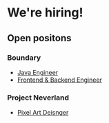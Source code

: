 # We're hiring!

## Open positons

### Boundary

* [Java Engineer](./java-apex-engineer.md)
* [Frontend & Backend Engineer](./fe-be-engineer.md)

### Project Neverland

* [Pixel Art Deisnger](http://www.gamejob.co.kr/List_GI/GIB_Read.asp?GI_No=197219)